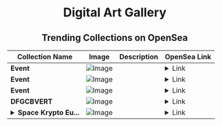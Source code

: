 <div align="center">

# Digital Art Gallery

## Trending Collections on OpenSea

| Collection Name                       | Image                                                                                     | Description                       | OpenSea Link                                                                                          |
|---------------------------------------|-------------------------------------------------------------------------------------------|-----------------------------------|--------------------------------------------------------------------------------------------------------|
| **Event** | ![Image](https://i.seadn.io/s/raw/files/fe15df8825b0cf5367e0da82c11ad713.jpg?w=500&auto=format?w=200&auto=format) |  | <details><summary>Link</summary>[Event](https://opensea.io/collection/event-31000)</details> |
| **Event** | ![Image](https://i.seadn.io/s/raw/files/fe15df8825b0cf5367e0da82c11ad713.jpg?w=500&auto=format?w=200&auto=format) |  | <details><summary>Link</summary>[Event](https://opensea.io/collection/event-30999)</details> |
| **Event** | ![Image](https://i.seadn.io/s/raw/files/fe15df8825b0cf5367e0da82c11ad713.jpg?w=500&auto=format?w=200&auto=format) |  | <details><summary>Link</summary>[Event](https://opensea.io/collection/event-30998)</details> |
| **DFGCBVERT** | ![Image](https://i.seadn.io/s/raw/files/f059c2b069c9e7fa47216cd59ac307cd.jpg?w=500&auto=format?w=200&auto=format) |  | <details><summary>Link</summary>[DFGCBVERT](https://opensea.io/collection/dfgcbvert-1)</details> |
| **<details><summary>Space Krypto Eu...</summary>Space Krypto Eureka</details>** | ![Image](https://i.seadn.io/s/raw/files/f46f8e4dbc496f797d234b1f695f376c.jpg?w=500&auto=format?w=200&auto=format) |  | <details><summary>Link</summary>[Space Krypto Eureka](https://opensea.io/collection/space-krypto-eureka)</details> |

</div>